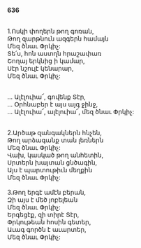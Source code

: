 **636**

\
1.Ոսկի փողերն թող գոռան,\
Թող զարթնուն ազգերն համայն\
Մեզ ծնաւ Փրկիչ:\
Տե՛ս, հոն աստղն հրաշափառ\
Շողայ երկնից ի կամար,\
Սէր նշուլէ կենարար,\
Մեզ ծնաւ Փրկիչ:

\
 ... Ալէլուիա՜, գովենք Տէր,\
 ... Օրհնաբեր է այս այգ ջինջ,\
 ... Ալէլուիա՜, ալէլուիա՜, մեզ ծնաւ Փրկիչ:

\
2.Արծաթ զանգակներն հնչեն,\
Թող արձագանք տան լեռներն\
Մեզ ծնաւ Փրկիչ:\
Վախ, կասկած թող անհետին,\
Սրտերն խայտան ցնծագին,\
Այս է պարտութիւն մեղքին\
Մեզ ծնաւ Փրկիչ:\
\
3.Թող երգէ ամէն բերան,\
Զի այս է մեծ յոբելեան\
Մեզ ծնաւ Փրկիչ:\
Երգեցէք, զի տիրէ Տէր,\
Փրկութեան հոսին գետեր,\
Աւագ գործն է աւարտեր,\
Մեզ ծնաւ Փրկիչ:
